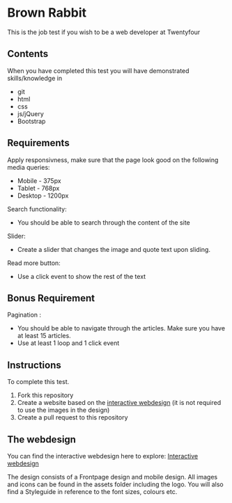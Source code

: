 # Brown Rabbit

This is the job test if you wish to be a web developer at Twentyfour

## Contents

When you have completed this test you will have demonstrated skills/knowledge in

- git
- html
- css
- js/jQuery
- Bootstrap

## Requirements

Apply responsivness, make sure that the page look good on the following media queries:

- Mobile - 375px
- Tablet - 768px
- Desktop - 1200px

Search functionality:

- You should be able to search through the content of the site

Slider:

- Create a slider that changes the image and quote text upon sliding.

Read more button:

- Use a click event to show the rest of the text

## Bonus Requirement

Pagination :

- You should be able to navigate through the articles. Make sure you have at least 15 articles.
- Use at least 1 loop and 1 click event

## Instructions

To complete this test.

1. Fork this repository
2. Create a website based on the [interactive webdesign](https://xd.adobe.com/view/e3a1c6ff-52f7-41ed-9e70-bad4e6e9b930-b6f2/grid) (it is not required to use the images in the design)
3. Create a pull request to this repository

## The webdesign

You can find the interactive webdesign here to explore:
[Interactive webdesign](https://xd.adobe.com/view/e3a1c6ff-52f7-41ed-9e70-bad4e6e9b930-b6f2/grid)

The design consists of a Frontpage design and mobile design.
All images and icons can be found in the assets folder including the logo.
You will also find a Styleguide in reference to the font sizes, colours etc.
